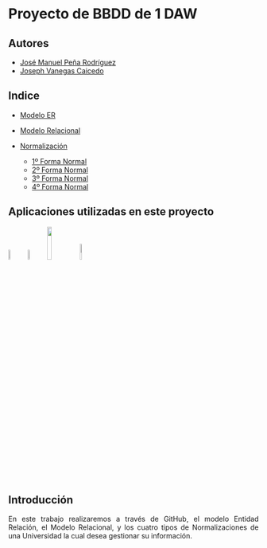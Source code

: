 # Proyecto de BBDD de 1 DAW
<div align="justify">

## Autores
 - [José Manuel Peña Rodríguez](https://github.com/jpprguezz)
 - [Joseph Vanegas Caicedo](https://github.com/JVC0)
   
## Indice
- [Modelo ER](https://github.com/JVC0/ProyectoBBDD/tree/main/modelo-er)

- [Modelo Relacional](https://github.com/JVC0/ProyectoBBDD/tree/main/modelo-mr)

- [Normalización](https://github.com/JVC0/ProyectoBBDD/tree/main/normalización)
    - [1º Forma Normal](https://github.com/JVC0/ProyectoBBDD/blob/main/normalizaci%C3%B3n/1%C2%BAFormaNormal/1%C2%BAFormaNormal.drawio.png)
    - [2º Forma Normal](https://github.com/JVC0/ProyectoBBDD/blob/main/normalizaci%C3%B3n/2%C2%BAFormaNormal/2%C2%BA%20Forma%20Normal.png)
    - [3º Forma Normal](https://github.com/JVC0/ProyectoBBDD/tree/main/normalizaci%C3%B3n/3%C2%BAFormaNormal) 
    - [4º Forma Normal](https://github.com/JVC0/ProyectoBBDD/tree/main/normalizaci%C3%B3n/4%C2%BAFormaNormal)
## Aplicaciones utilizadas en este proyecto 
<img src="https://imgs.search.brave.com/dhlg2llpJiilp7TBoA4ENKc4IhwzDMdr33Y_iY_8kvA/rs:fit:560:320:1/g:ce/aHR0cHM6Ly91cGxv/YWQud2lraW1lZGlh/Lm9yZy93aWtpcGVk/aWEvY29tbW9ucy90/aHVtYi85LzlhL1Zp/c3VhbF9TdHVkaW9f/Q29kZV8xLjM1X2lj/b24uc3ZnLzUxMnB4/LVZpc3VhbF9TdHVk/aW9fQ29kZV8xLjM1/X2ljb24uc3ZnLnBu/Zw" width="7%"></src> <img src="https://imgs.search.brave.com/3R312ocirckCYzRg8prry3bznaYmtCERR98sBtPDDhc/rs:fit:560:320:1/g:ce/aHR0cHM6Ly91cGxv/YWQud2lraW1lZGlh/Lm9yZy93aWtpcGVk/aWEvY29tbW9ucy90/aHVtYi8zLzNlL0Rp/YWdyYW1zLm5ldF9M/b2dvLnN2Zy81MTJw/eC1EaWFncmFtcy5u/ZXRfTG9nby5zdmcu/cG5n" width="7%"></src> <img src="https://imgs.search.brave.com/QBtVPyyL0OxsEIQmfKaGPXK3lS2xfK_DXvdWKSvd2Xw/rs:fit:560:320:1/g:ce/aHR0cHM6Ly91cGxv/YWQud2lraW1lZGlh/Lm9yZy93aWtpcGVk/aWEvY29tbW9ucy90/aHVtYi9lL2UwL0dp/dC1sb2dvLnN2Zy81/MTJweC1HaXQtbG9n/by5zdmcucG5n" width="13%"><img src="https://imgs.search.brave.com/K2ZUCnePOBI4TKL1e2jdhRIho6Be06I7fSLWwVUdB8U/rs:fit:560:320:1/g:ce/aHR0cHM6Ly91cGxv/YWQud2lraW1lZGlh/Lm9yZy93aWtpcGVk/aWEvY29tbW9ucy90/aHVtYi80LzQ4L01h/cmtkb3duLW1hcmsu/c3ZnLzUxMnB4LU1h/cmtkb3duLW1hcmsu/c3ZnLnBuZw" width="9%">

## Introducción
En este trabajo realizaremos a través de GitHub, el modelo Entidad Relación, el Modelo Relacional, y los cuatro tipos de Normalizaciones de una Universidad la cual desea gestionar su información.




